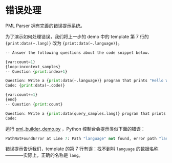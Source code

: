 # 错误处理

PML Parser 拥有完善的错误提示系统。

为了演示如何处理错误，我们将上一步的 demo 中的 template 第 7 行的 `{print:data(~.lang)}` 改为 `{print:data(~.language)}`。

```python
-- Answer the following questions about the code snippet below.

{var:count=1}
{loop:incontext_samples}
-- Question {print:index+1}

Question: Write a {print:data(~.language)} program that prints "Hello World!" to the console.
Code: {print:data(~.code)}

{var:count+=1}
{end}
-- Question {print:count}

Question: Write a {print:data(query_samples.lang)} program that prints "Hello World!" to the console.
Code:
```

运行 [pml_builder_demo.py](../../examples/simple_demo/pml_builder_demo.py) ，Python 控制台会提示类似下面的错误：

```python
PathNotFoundError at Line 7: Path "language" not found, error path "language", already found path ""
```

错误提示告诉我们，template 的第 7 行有误：找不到叫 `language` 的数据名称————实际上，正确的名称是 `lang`。